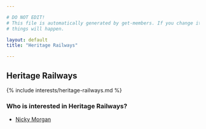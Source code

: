 ```yaml
---

# DO NOT EDIT!
# This file is automatically generated by get-members. If you change it, bad
# things will happen.

layout: default
title: "Heritage Railways"

---
```


## Heritage Railways

{% include interests/heritage-railways.md %}

### Who is interested in Heritage Railways?


* [Nicky Morgan](/members/nicky-morgan.html)

